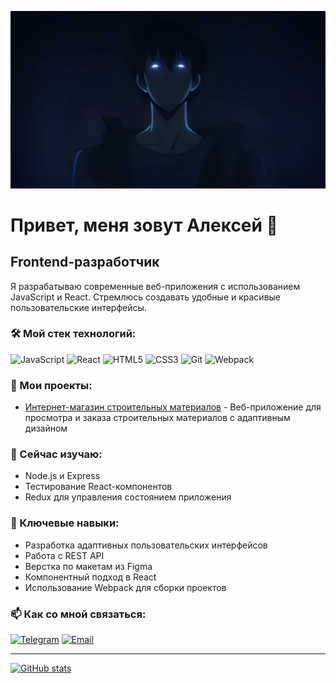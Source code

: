 ![Описание изображения](./maxresdefault.jpg)
# Привет, меня зовут Алексей 👋

## Frontend-разработчик

Я разрабатываю современные веб-приложения с использованием JavaScript и React. Стремлюсь создавать удобные и красивые пользовательские интерфейсы.

### 🛠️ Мой стек технологий:

![JavaScript](https://img.shields.io/badge/javascript-%23323330.svg?style=for-the-badge&logo=javascript&logoColor=%23F7DF1E)
![React](https://img.shields.io/badge/react-%2320232a.svg?style=for-the-badge&logo=react&logoColor=%2361DAFB)
![HTML5](https://img.shields.io/badge/html5-%23E34F26.svg?style=for-the-badge&logo=html5&logoColor=white)
![CSS3](https://img.shields.io/badge/css3-%231572B6.svg?style=for-the-badge&logo=css3&logoColor=white)
![Git](https://img.shields.io/badge/git-%23F05033.svg?style=for-the-badge&logo=git&logoColor=white)
![Webpack](https://img.shields.io/badge/webpack-%238DD6F9.svg?style=for-the-badge&logo=webpack&logoColor=black)

### 🔭 Мои проекты:

- [Интернет-магазин строительных материалов](https://blackknight80.github.io/Shop/) - Веб-приложение для просмотра и заказа строительных материалов с адаптивным дизайном

### 🌱 Сейчас изучаю:

- Node.js и Express
- Тестирование React-компонентов
- Redux для управления состоянием приложения

### 💼 Ключевые навыки:

- Разработка адаптивных пользовательских интерфейсов
- Работа с REST API
- Верстка по макетам из Figma
- Компонентный подход в React
- Использование Webpack для сборки проектов

### 📫 Как со мной связаться:

[![Telegram](https://img.shields.io/badge/Telegram-2CA5E0?style=for-the-badge&logo=telegram&logoColor=white)](https://t.me/blackknight80)
[![Email](https://img.shields.io/badge/Email-D14836?style=for-the-badge&logo=gmail&logoColor=white)](mailto:vgcbbvvbv@gmail.com)

---

[![GitHub stats](https://github-readme-stats.vercel.app/api?username=blackknight80&show_icons=true&theme=radical)](https://github.com/anuraghazra/github-readme-stats)

